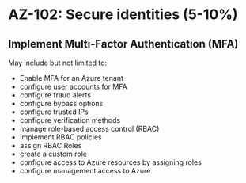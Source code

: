 # AZ-102: Secure identities (5-10%)
## Implement Multi-Factor Authentication (MFA)
May include but not limited to:
* Enable MFA for an Azure tenant
* configure user accounts for MFA
* configure fraud alerts
* configure bypass options
* configure trusted IPs
* configure verification methods
* manage role-based access control (RBAC)
* implement RBAC policies
* assign RBAC Roles
* create a custom role
* configure access to Azure resources by assigning roles
* configure management access to Azure